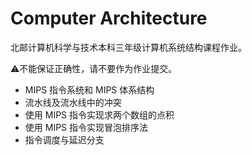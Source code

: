 # Computer Architecture

北邮计算机科学与技术本科三年级计算机系统结构课程作业。

:warning:不能保证正确性，请不要作为作业提交。

- MIPS 指令系统和 MIPS 体系结构
- 流水线及流水线中的冲突
- 使用 MIPS 指令实现求两个数组的点积
- 使用 MIPS 指令实现冒泡排序法
- 指令调度与延迟分支